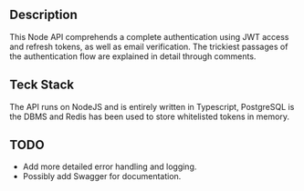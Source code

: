 ## Description
This Node API comprehends a complete authentication using JWT access and refresh tokens, as well as email verification.
The trickiest passages of the authentication flow are explained in detail through comments.

## Teck Stack
The API runs on NodeJS and is entirely written in Typescript, PostgreSQL is the DBMS and Redis has been used to store whitelisted tokens in memory.

## TODO
- Add more detailed error handling and logging.
- Possibly add Swagger for documentation.
